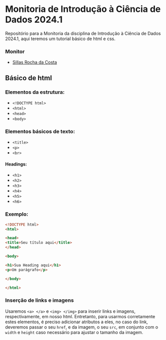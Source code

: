 # Monitoria de Introdução à Ciência de Dados 2024.1
Repositório para a Monitoria da disciplina de Introdução à Ciência de Dados 2024.1, aqui teremos um tutorial básico de html e css.

### Monitor
- [Sillas Rocha da Costa](https://www.github.com/scrocha)

## Básico de html

### Elementos da estrutura:

- `<!DOCTYPE html>`
- `<html>`
- `<head>` 
- `<body>`

### Elementos básicos de texto:

- `<title>`
- `<p>`
- `<br>`

#### Headings:

- `<h1>`
- `<h2>`
- `<h3>`
- `<h4>`
- `<h5>`
- `<h6>`

### Exemplo:

```html
<!DOCTYPE html>
<html>

<head>
<title>Seu título aqui</title>
</head>

<body>

<h1>Sua Heading aqui</h1>
<p>Um parágrafo</p>

</body>

</html> 
```

### Inserção de links e imagens

Usaremos `<a> </a>` e `<img> </img>` para inserir links e imagens, respectivamente, em nosso html.
Entretanto, para usarmos corretamente estes elementos, é preciso adicionar atributos a eles, no caso do link, deveremos passar o seu `href`, e da imagem, o seu `src`, em conjunto com o `width` e `height` caso necessário para ajustar o tamanho da imagem.

